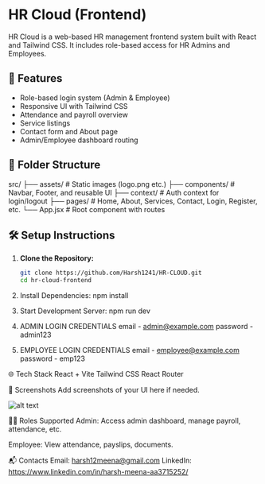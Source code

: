 # HR Cloud (Frontend)

HR Cloud is a web-based HR management frontend system built with React and Tailwind CSS. It includes role-based access for HR Admins and Employees.

## 🚀 Features

- Role-based login system (Admin & Employee)
- Responsive UI with Tailwind CSS
- Attendance and payroll overview
- Service listings
- Contact form and About page
- Admin/Employee dashboard routing

## 📁 Folder Structure

src/
├── assets/ # Static images (logo.png etc.)
├── components/ # Navbar, Footer, and reusable UI
├── context/ # Auth context for login/logout
├── pages/ # Home, About, Services, Contact, Login, Register, etc.
└── App.jsx # Root component with routes


## 🛠️ Setup Instructions

1. **Clone the Repository:**

   ```bash
   git clone https://github.com/Harsh1241/HR-CLOUD.git
   cd hr-cloud-frontend

2. Install Dependencies:
npm install

3. Start Development Server:
npm run dev

4. ADMIN LOGIN CREDENTIALS
email    - admin@example.com
password - admin123

5. EMPLOYEE LOGIN CREDENTIALS
email    - employee@example.com
password - emp123

🌐 Tech Stack
React + Vite
Tailwind CSS
React Router


📸 Screenshots
Add screenshots of your UI here if needed.

![alt text](/hr-cloud/src/assets/screenshots/home.png)


🧑‍💼 Roles Supported
Admin: Access admin dashboard, manage payroll, attendance, etc.

Employee: View attendance, payslips, documents.

📬 Contacts
Email: harsh12meena@gmail.com
LinkedIn: https://www.linkedin.com/in/harsh-meena-aa3715252/
